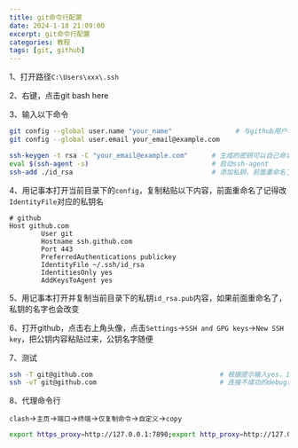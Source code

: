 ```yaml
---
title: git命令行配置
date: 2024-1-18 21:09:00
excerpt: git命令行配置
categories: 教程
tags: [git, github]
---
```

1、打开路径`C:\Users\xxx\.ssh`

2、右键，点击git bash here

3、输入以下命令

```bash
git config --global user.name "your_name"                # 与github用户名和邮箱一致
git config --global user.email your_email@example.com

ssh-keygen -t rsa -C "your_email@example.com"      # 生成的密钥可以自己命名，不想命名一路回车即可
eval $(ssh-agent -s)                               # 启动ssh-agent
ssh-add ./id_rsa                                   # 添加私钥，前面重命名了这里换成对应的名字
```

4、用记事本打开当前目录下的`config`，复制粘贴以下内容，前面重命名了记得改`IdentityFile`对应的私钥名

```
# github
Host github.com
        User git
        Hostname ssh.github.com
        Port 443
        PreferredAuthentications publickey
        IdentityFile ~/.ssh/id_rsa
        IdentitiesOnly yes
        AddKeysToAgent yes
```

5、用记事本打开并复制当前目录下的私钥`id_rsa.pub`内容，如果前面重命名了，私钥的名字也会改变

6、打开github，点击右上角头像，点击`Settings`->`SSH and GPG keys`->`New SSH key`，把公钥内容粘贴过来，公钥名字随便

7、测试

```bash
ssh -T git@github.com                                # 根据提示输入yes，显示Hi就成功了
ssh -vT git@github.com                               # 连接不成功的debug命令
```

8、代理命令行

`clash`->`主页`->`端口`->`终端`->`仅复制命令`->`自定义`->`copy`

```bash
export https_proxy=http://127.0.0.1:7890;export http_proxy=http://127.0.0.1:7890;export all_proxy=socks5://127.0.0.1:7890                    # 注意端口号
```

